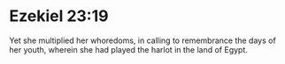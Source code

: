 # Ezekiel 23:19

Yet she multiplied her whoredoms, in calling to remembrance the days of her youth, wherein she had played the harlot in the land of Egypt.